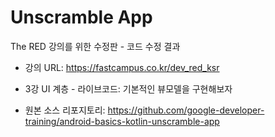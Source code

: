 Unscramble App
===================================
The RED 강의를 위한 수정판 - 코드 수정 결과

- 강의 URL: https://fastcampus.co.kr/dev_red_ksr

- 3강 UI 계층 - 라이브코드: 기본적인 뷰모델을 구현해보자

- 원본 소스 리포지토리: https://github.com/google-developer-training/android-basics-kotlin-unscramble-app